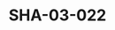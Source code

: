 ---
pid: SHA-03-022
title: SHA-03-022
language: ar
collection: شرحبيل احمد
original_label: 
rights: شرحبيل احمد
location_of_original: شرحبيل احمد
photographer_or_studio: 
scanned_from: photograph 8.8 by 12.6
_date: '1991'
location: الخرطوم
description: حفلة شرحبيل احمد محمد دللو ابراهيم عمر عادل كوكاب
additional_notes: 
permission_display: 'yes'
on_server: 'no'
on_website: 'no'
permalink: /archive/ar/sha-03-022.html
layout: photo-page
---